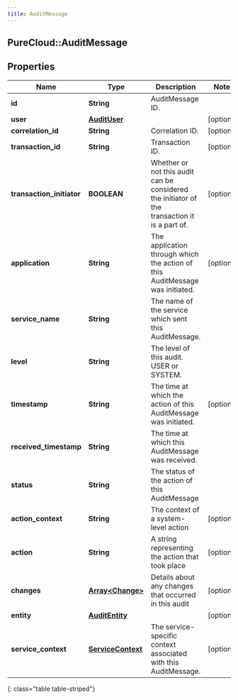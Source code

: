 ```yaml
---
title: AuditMessage
---
```

## PureCloud::AuditMessage

## Properties

|Name | Type | Description | Notes|
|------------ | ------------- | ------------- | -------------|
| **id** | **String** | AuditMessage ID. | |
| **user** | [**AuditUser**](AuditUser.html) |  | [optional] |
| **correlation_id** | **String** | Correlation ID. | [optional] |
| **transaction_id** | **String** | Transaction ID. | [optional] |
| **transaction_initiator** | **BOOLEAN** | Whether or not this audit can be considered the initiator of the transaction it is a part of. | [optional] |
| **application** | **String** | The application through which the action of this AuditMessage was initiated. | [optional] |
| **service_name** | **String** | The name of the service which sent this AuditMessage. | |
| **level** | **String** | The level of this audit. USER or SYSTEM. | |
| **timestamp** | **String** | The time at which the action of this AuditMessage was initiated. | [optional] |
| **received_timestamp** | **String** | The time at which this AuditMessage was received. | |
| **status** | **String** | The status of the action of this AuditMessage | |
| **action_context** | **String** | The context of a system-level action | [optional] |
| **action** | **String** | A string representing the action that took place | [optional] |
| **changes** | [**Array&lt;Change&gt;**](Change.html) | Details about any changes that occurred in this audit | [optional] |
| **entity** | [**AuditEntity**](AuditEntity.html) |  | [optional] |
| **service_context** | [**ServiceContext**](ServiceContext.html) | The service-specific context associated with this AuditMessage. | [optional] |
{: class="table table-striped"}


